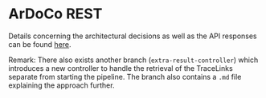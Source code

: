 # ArDoCo REST
Details concerning the architectural decisions as well as the API responses can be found [here](architecture_decisions.md).

Remark: There also exists another branch (`extra-result-controller`) which introduces a new controller to handle the retrieval of the TraceLinks separate
from starting the pipeline. The branch also contains a ``.md`` file explaining the approach further.